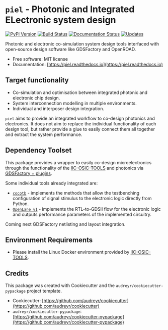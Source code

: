 # `piel` - Photonic and Integrated ELectronic system design
[![PyPI Version](https://img.shields.io/pypi/v/piel.svg)](https://pypi.python.org/pypi/piel)
[![Build Status](https://img.shields.io/travis/daquintero/piel.svg)](https://travis-ci.com/daquintero/piel)
[![Documentation Status](https://readthedocs.org/projects/piel/badge/?version=latest)](https://piel.readthedocs.io/en/latest/?version=latest)
[![Updates](https://pyup.io/repos/github/daquintero/piel/shield.svg)](https://pyup.io/repos/github/daquintero/piel/)

Photonic and electronic co-simulation system design tools interfaced with open-source design software like GDSFactory and OpenROAD.

- Free software: MIT license
- Documentation: [https://piel.readthedocs.io](https://piel.readthedocs.io)

## Target functionality
* Co-simulation and optimisation between integrated photonic and electronic chip design.
* System interconnection modelling in multiple environments.
* Individual and interposer design integration.

`piel` aims to provide an integrated workflow to co-design photonics and electronics. It does not aim to replace the individual functionality of each design tool, but rather provide a glue to easily connect them all together and extract the system performance.

## Dependency Toolset
This package provides a wrapper to easily co-design microelectronics through the functionality of the [IIC-OSIC-TOOLS](https://github.com/iic-jku/iic-osic-tools) and photonics via [GDSFactory + plugins](https://github.com/gdsfactory/gdsfactory).

Some individual tools already integrated are:
* [`cocotb`](https://github.com/cocotb/cocotb) - implements the methods that allow the testbenching configuration of signal
  stimulus to the electronic logic directly from Python.
* [`OpenLane v1`](https://github.com/The-OpenROAD-Project/OpenLane) - implements the RTL-to-GDSII flow for the
  electronic logic and outputs performance parameters of the implemented circuitry.

Coming next GDSFactory netlisting and layout integration.

## Environment Requirements
* Please install the Linux Docker environment provided by [IIC-OSIC-TOOLS](https://github.com/iic-jku/iic-osic-tools).

## Credits
This package was created with Cookiecutter and the `audreyr/cookiecutter-pypackage` project template.

- Cookiecutter: [https://github.com/audreyr/cookiecutter](https://github.com/audreyr/cookiecutter)
- `audreyr/cookiecutter-pypackage`: [https://github.com/audreyr/cookiecutter-pypackage](https://github.com/audreyr/cookiecutter-pypackage)
